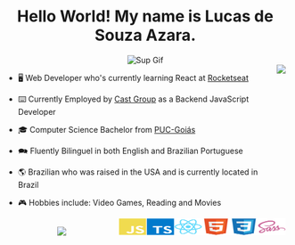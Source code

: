 
<div align="center">
  <h1> Hello World! My name is Lucas de Souza Azara.</h1>  
  <img aling="left" height="200em" src="https://user-images.githubusercontent.com/28782140/210077421-4ff03dcd-2c80-4efc-b5cb-c9616cf43794.gif" alt="Sup Gif"/>
</div>


<div align="right">
  <img align="right" height="200em" src="https://github-readme-stats.vercel.app/api/top-langs/?username=LucasAzara&layout=compact&langs_count=7&theme=dark"/>
</div>
<div align="left">

- 🖥️ Web Developer who's currently learning React at [Rocketseat](https://github.com/Rocketseat)

- ⌨️ Currently Employed by [Cast Group](https://www.linkedin.com/company/cast-group/mycompany/verification/) as a Backend JavaScript Developer

- 🎓 Computer Science Bachelor from [PUC-Goiás](https://www.pucgoias.edu.br)

- 🗪  Fluently Bilinguel in both English and Brazilian Portuguese

- 🌎 Brazilian who was raised in the USA and is currently located in Brazil

- 🎮 Hobbies include: Video Games, Reading and Movies
</div>

<div>
  <img align="right" alt="SASS" height="30" width="50" src="https://raw.githubusercontent.com/devicons/devicon/master/icons/sass/sass-original.svg">
  <img align="right" alt="CSS" height="30" width="50" src="https://raw.githubusercontent.com/devicons/devicon/master/icons/css3/css3-original.svg">
  <img align="right" alt="HTML" height="30" width="50" src="https://raw.githubusercontent.com/devicons/devicon/master/icons/html5/html5-original.svg">
  <img align="right" alt="React" height="30" width="50" src="https://raw.githubusercontent.com/devicons/devicon/master/icons/react/react-original.svg">
  <img align="right" alt="Ts" height="30" width="50" src="https://raw.githubusercontent.com/devicons/devicon/master/icons/typescript/typescript-plain.svg">
<img align="right" alt="Js" height="30" width="50" src="https://raw.githubusercontent.com/devicons/devicon/master/icons/javascript/javascript-plain.svg">
</div>

##

<div align="center">
  <img src="https://github.com/LucasAzara/LucasAzara/blob/output/github-contribution-grid-snake.svg#gh-dark-mode-only" />
</div>







  



